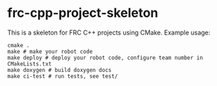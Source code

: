 # frc-cpp-project-skeleton
This is a skeleton for FRC C++ projects using CMake.  Example usage:
```
cmake .
make # make your robot code
make deploy # deploy your robot code, configure team number in CMakeLists.txt
make doxygen # build doxygen docs
make ci-test # run tests, see test/
```
